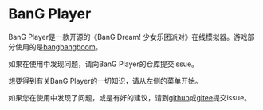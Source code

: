 # BanG Player

BanG Player是一款开源的《BanG Dream! 少女乐团派对》在线模拟器。游戏部分使用的是[bangbangboom](https://github.com/K024/bangbangboom-game)。

如果在使用中发现问题，请向BanG Player的仓库提交issue。

想要得到有关BanG Player的一切知识，请从左侧的菜单开始。

如果您在使用中发现了问题，或是有好的建议，请到[github](https://github.com/ReiKohaku/BanG-Player-v2/issues)或[gitee](https://gitee.com/ReiKohaku/BanG-Player-v2/issues)提交issue。
